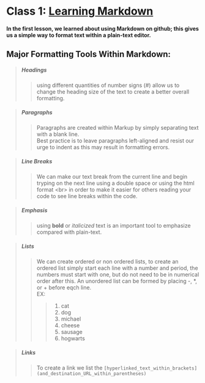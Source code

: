 # Class 1: [Learning Markdown](https://www.markdownguide.org/basic-syntax/)

#### In the first lesson, we learned about using Markdown on github; this gives us a simple way to format text within a plain-text editor.

## Major Formatting Tools Within Markdown:

> ##### **Headings**
>> using different quantities of number signs \(#) allow us to change the heading size of the text to create a better overall formatting.


> ##### **Paragraphs**
>> Paragraphs are created within Markup by simply separating text with a blank line. <br> Best practice is to leave paragraphs left-aligned and resist our urge to indent as this may result in formatting errors. 


> ##### **Line Breaks**
>> We can make our text break from the current line and begin tryping on the next line using a double space or using the html format \<br> in order to make it easier for others reading your code to see line breaks within the code. 


> ##### **Emphasis**
>> using **bold** or _italicized_ text is an important tool to emphasize compared with plain-text.


> ##### **Lists**
>> We can create ordered or non ordered lists, to create an ordered list simply start each line with a number and period, the numbers must start with one, but do not need to be in numerical order after this. An unordered list can be formed by placing \-, \*, or \+ before eqch line.
>> <br> EX:
>>>    1. cat
>>>    2. dog
>>>    5. michael
>>>    9. cheese
>>>    57. sausage
>>>    87239472. hogwarts


> ##### **Links**
>> To create a link we list the ` [hyperlinked_text_within_brackets](and_destination_URL_within_parentheses) `
